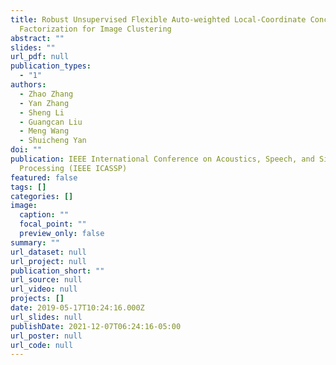 ```yaml
---
title: Robust Unsupervised Flexible Auto-weighted Local-Coordinate Concept
  Factorization for Image Clustering
abstract: ""
slides: ""
url_pdf: null
publication_types:
  - "1"
authors:
  - Zhao Zhang
  - Yan Zhang
  - Sheng Li
  - Guangcan Liu
  - Meng Wang
  - Shuicheng Yan
doi: ""
publication: IEEE International Conference on Acoustics, Speech, and Signal
  Processing (IEEE ICASSP)
featured: false
tags: []
categories: []
image:
  caption: ""
  focal_point: ""
  preview_only: false
summary: ""
url_dataset: null
url_project: null
publication_short: ""
url_source: null
url_video: null
projects: []
date: 2019-05-17T10:24:16.000Z
url_slides: null
publishDate: 2021-12-07T06:24:16-05:00
url_poster: null
url_code: null
---
```


